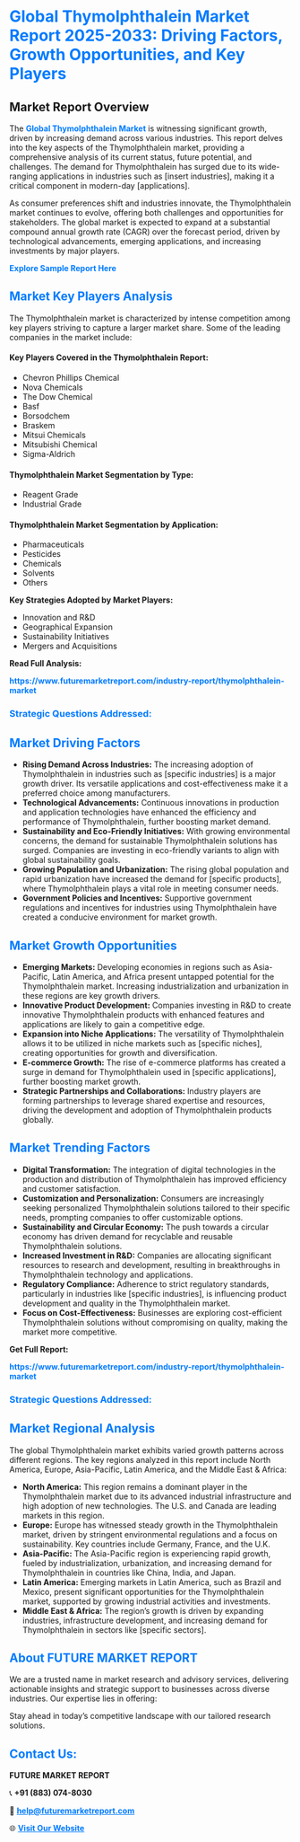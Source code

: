 <h1 style="color: #007BFF;">Global Thymolphthalein Market Report 2025-2033: Driving Factors, Growth Opportunities, and Key Players</h1>

<section id="overview">
<h2>Market Report Overview</h2>
<p>The <a href="https://www.futuremarketreport.com/industry-report/thymolphthalein-market" style="color: #007BFF; text-decoration: none;"><strong>Global Thymolphthalein Market</strong></a> is witnessing significant growth, driven by increasing demand across various industries. This report delves into the key aspects of the Thymolphthalein market, providing a comprehensive analysis of its current status, future potential, and challenges. The demand for Thymolphthalein has surged due to its wide-ranging applications in industries such as [insert industries], making it a critical component in modern-day [applications].</p>
<p>As consumer preferences shift and industries innovate, the Thymolphthalein market continues to evolve, offering both challenges and opportunities for stakeholders. The global market is expected to expand at a substantial compound annual growth rate (CAGR) over the forecast period, driven by technological advancements, emerging applications, and increasing investments by major players.</p>
</section>

<section id="overview">
<p><a href="https://www.futuremarketreport.com/request-sample/reportId=31108" style="color: #007BFF; text-decoration: none;"><strong>Explore Sample Report Here</strong></a></p>
</section>

<section id="key-players">
<h2 style="color: #007BFF;">Market Key Players Analysis</h2>
<p>The Thymolphthalein market is characterized by intense competition among key players striving to capture a larger market share. Some of the leading companies in the market include:</p>
<h4>Key Players Covered in the Thymolphthalein Report:</h4>
<ul><li>Chevron Phillips Chemical</li><li>Nova Chemicals</li><li>The Dow Chemical</li><li>Basf</li><li>Borsodchem</li><li>Braskem</li><li>Mitsui Chemicals</li><li>Mitsubishi Chemical</li><li>Sigma-Aldrich</li></ul>
<h4>Thymolphthalein Market Segmentation by Type:</h4>
<ul><li>Reagent Grade</li><li>Industrial Grade</li></ul>

<h4>Thymolphthalein Market Segmentation by Application:</h4>
<ul><li>Pharmaceuticals</li><li>Pesticides</li><li>Chemicals</li><li>Solvents</li><li>Others</li></ul>
<p><strong>Key Strategies Adopted by Market Players:</strong></p>
<ul>
<li>Innovation and R&D</li>
<li>Geographical Expansion</li>
<li>Sustainability Initiatives</li>
<li>Mergers and Acquisitions</li>
</ul>
</section>

<section>
<p><strong>Read Full Analysis: </strong></p><a href="https://www.futuremarketreport.com/industry-report/thymolphthalein-market" style="color: #007BFF; text-decoration: none;"><strong>https://www.futuremarketreport.com/industry-report/thymolphthalein-market</strong></a>
<h3 style="color: #007BFF;">Strategic Questions Addressed:</h3>
</section>

<section id="driving-factors">
<h2 style="color: #007BFF;">Market Driving Factors</h2>
<ul>
<li><strong>Rising Demand Across Industries:</strong> The increasing adoption of Thymolphthalein in industries such as [specific industries] is a major growth driver. Its versatile applications and cost-effectiveness make it a preferred choice among manufacturers.</li>
<li><strong>Technological Advancements:</strong> Continuous innovations in production and application technologies have enhanced the efficiency and performance of Thymolphthalein, further boosting market demand.</li>
<li><strong>Sustainability and Eco-Friendly Initiatives:</strong> With growing environmental concerns, the demand for sustainable Thymolphthalein solutions has surged. Companies are investing in eco-friendly variants to align with global sustainability goals.</li>
<li><strong>Growing Population and Urbanization:</strong> The rising global population and rapid urbanization have increased the demand for [specific products], where Thymolphthalein plays a vital role in meeting consumer needs.</li>
<li><strong>Government Policies and Incentives:</strong> Supportive government regulations and incentives for industries using Thymolphthalein have created a conducive environment for market growth.</li>
</ul>
</section>

<section id="growth-opportunities">
<h2 style="color: #007BFF;">Market Growth Opportunities</h2>
<ul>
<li><strong>Emerging Markets:</strong> Developing economies in regions such as Asia-Pacific, Latin America, and Africa present untapped potential for the Thymolphthalein market. Increasing industrialization and urbanization in these regions are key growth drivers.</li>
<li><strong>Innovative Product Development:</strong> Companies investing in R&D to create innovative Thymolphthalein products with enhanced features and applications are likely to gain a competitive edge.</li>
<li><strong>Expansion into Niche Applications:</strong> The versatility of Thymolphthalein allows it to be utilized in niche markets such as [specific niches], creating opportunities for growth and diversification.</li>
<li><strong>E-commerce Growth:</strong> The rise of e-commerce platforms has created a surge in demand for Thymolphthalein used in [specific applications], further boosting market growth.</li>
<li><strong>Strategic Partnerships and Collaborations:</strong> Industry players are forming partnerships to leverage shared expertise and resources, driving the development and adoption of Thymolphthalein products globally.</li>
</ul>
</section>

<section id="trending-factors">
<h2 style="color: #007BFF;">Market Trending Factors</h2>
<ul>
<li><strong>Digital Transformation:</strong> The integration of digital technologies in the production and distribution of Thymolphthalein has improved efficiency and customer satisfaction.</li>
<li><strong>Customization and Personalization:</strong> Consumers are increasingly seeking personalized Thymolphthalein solutions tailored to their specific needs, prompting companies to offer customizable options.</li>
<li><strong>Sustainability and Circular Economy:</strong> The push towards a circular economy has driven demand for recyclable and reusable Thymolphthalein solutions.</li>
<li><strong>Increased Investment in R&D:</strong> Companies are allocating significant resources to research and development, resulting in breakthroughs in Thymolphthalein technology and applications.</li>
<li><strong>Regulatory Compliance:</strong> Adherence to strict regulatory standards, particularly in industries like [specific industries], is influencing product development and quality in the Thymolphthalein market.</li>
<li><strong>Focus on Cost-Effectiveness:</strong> Businesses are exploring cost-efficient Thymolphthalein solutions without compromising on quality, making the market more competitive.</li>
</ul>
</section>

<section>
<p><strong>Get Full Report: </strong></p><a href="https://www.futuremarketreport.com/industry-report/thymolphthalein-market" style="color: #007BFF; text-decoration: none;"><strong>https://www.futuremarketreport.com/industry-report/thymolphthalein-market</strong></a>
<h3 style="color: #007BFF;">Strategic Questions Addressed:</h3>
</section>


<section id="regional-analysis">
<h2 style="color: #007BFF;">Market Regional Analysis</h2>
<p>The global Thymolphthalein market exhibits varied growth patterns across different regions. The key regions analyzed in this report include North America, Europe, Asia-Pacific, Latin America, and the Middle East & Africa:</p>
<ul>
<li><strong>North America:</strong> This region remains a dominant player in the Thymolphthalein market due to its advanced industrial infrastructure and high adoption of new technologies. The U.S. and Canada are leading markets in this region.</li>
<li><strong>Europe:</strong> Europe has witnessed steady growth in the Thymolphthalein market, driven by stringent environmental regulations and a focus on sustainability. Key countries include Germany, France, and the U.K.</li>
<li><strong>Asia-Pacific:</strong> The Asia-Pacific region is experiencing rapid growth, fueled by industrialization, urbanization, and increasing demand for Thymolphthalein in countries like China, India, and Japan.</li>
<li><strong>Latin America:</strong> Emerging markets in Latin America, such as Brazil and Mexico, present significant opportunities for the Thymolphthalein market, supported by growing industrial activities and investments.</li>
<li><strong>Middle East & Africa:</strong> The region’s growth is driven by expanding industries, infrastructure development, and increasing demand for Thymolphthalein in sectors like [specific sectors].</li>
</ul>
</section>

<footer>
<h2 style="color: #007BFF;">About FUTURE MARKET REPORT</h2>
<p>We are a trusted name in market research and advisory services, delivering actionable insights and strategic support to businesses across diverse industries. Our expertise lies in offering:</p>

<p>Stay ahead in today’s competitive landscape with our tailored research solutions.</p>

<h2 style="color: #007BFF;">Contact Us:</h2>
<p><strong>FUTURE MARKET REPORT</strong></p>
<p>📞 <strong>+91 (883) 074-8030</strong></p>
<p>📧 <strong><a href="mailto:help@futuremarketreport.com" style="color: #007BFF;">help@futuremarketreport.com</a></strong></p>
<p>🌐 <strong><a href="https://www.futuremarketreport.com/" style="color: #007BFF;">Visit Our Website</a></strong></p>
</footer>